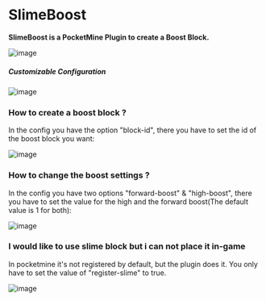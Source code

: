 # SlimeBoost
**SlimeBoost is a PocketMine Plugin to create a Boost Block.**

![image](https://user-images.githubusercontent.com/45903049/119860078-46074780-bf16-11eb-9a96-ad73aee1e8eb.png)

<h5> Customizable Configuration </h6>

![image](https://user-images.githubusercontent.com/45903049/119859782-f7f24400-bf15-11eb-99fa-6c686de3b137.png)

<h3> How to create a boost block ? </h3>

In the config you have the option "block-id", there you have to set the id of the boost block you want:

![image](https://user-images.githubusercontent.com/45903049/119860240-6b945100-bf16-11eb-9a04-56b9c598179e.png)

<h3> How to change the boost settings ? </h3>

In the config you have two options "forward-boost" & "high-boost", there you have to set the value for the high and the forward boost(The default value is 1 for both):

![image](https://user-images.githubusercontent.com/45903049/119860506-ae562900-bf16-11eb-8c3b-ac4454444c9f.png)

<h3> I would like to use slime block but i can not place it in-game </h3>

In pocketmine it's not registered by default, but the plugin does it. You only have to set the value of "register-slime" to true.

![image](https://user-images.githubusercontent.com/45903049/119860893-1573dd80-bf17-11eb-9482-2df871e276c3.png)
